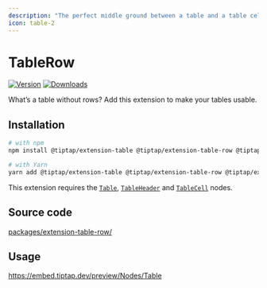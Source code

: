 ```yaml
---
description: "The perfect middle ground between a table and a table cell."
icon: table-2
---
```


# TableRow
[![Version](https://img.shields.io/npm/v/@tiptap/extension-table-row.svg?label=version)](https://www.npmjs.com/package/@tiptap/extension-table-row)
[![Downloads](https://img.shields.io/npm/dm/@tiptap/extension-table-row.svg)](https://npmcharts.com/compare/@tiptap/extension-table-row?minimal=true)

What’s a table without rows? Add this extension to make your tables usable.

## Installation
```bash
# with npm
npm install @tiptap/extension-table @tiptap/extension-table-row @tiptap/extension-table-header @tiptap/extension-table-cell

# with Yarn
yarn add @tiptap/extension-table @tiptap/extension-table-row @tiptap/extension-table-header @tiptap/extension-table-cell
```

This extension requires the [`Table`](/api/nodes/table), [`TableHeader`](/api/nodes/table-header) and [`TableCell`](/api/nodes/table-cell) nodes.

## Source code
[packages/extension-table-row/](https://github.com/ueberdosis/tiptap/blob/main/packages/extension-table-row/)

## Usage
https://embed.tiptap.dev/preview/Nodes/Table
